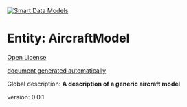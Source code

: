 [![Smart Data Models](https://smartdatamodels.org/wp-content/uploads/2022/01/SmartDataModels_logo.png "Logo")](https://smartdatamodels.org)  

Entity: AircraftModel  
=====================
  

[Open License](https://github.com/smart-data-models//dataModel.Aeronautics/blob/master/AircraftModel/LICENSE.md)  

[document generated automatically](https://docs.google.com/presentation/d/e/2PACX-1vTs-Ng5dIAwkg91oTTUdt8ua7woBXhPnwavZ0FxgR8BsAI_Ek3C5q97Nd94HS8KhP-r_quD4H0fgyt3/pub?start=false&loop=false&delayms=3000#slide=id.gb715ace035_0_60)  

Global description: **A description of a generic aircraft model**  

version: 0.0.1  

<!-- Start. List_of_properties ->
## List of properties  


- `address`: The mailing address  
- `alternateName`: An alternative name for this item  
- `areaServed`: The geographic area where a service or offered item is provided  
- `capacity`: Number of seatings  
- `ceiling`: Maximum altitude the aircraft model can reach in metres  
- `codeIATA`: IATA aircraft type  
- `codeICAO`: ICAO aircraft type  
- `dataProvider`: A sequence of characters identifying the provider of the harmonised data entity.  
- `dateCreated`: Entity creation timestamp. This will usually be allocated by the storage platform.  
- `dateModified`: Timestamp of the last modification of the entity. This will usually be allocated by the storage platform.  
- `description`: A description of this item  
- `height`: Aircraft model height in metres  
- `id`: Unique identifier of the entity  
- `length`: Aircraft model length in metres  
- `location`: Geojson reference to the item. It can be Point, LineString, Polygon, MultiPoint, MultiLineString or MultiPolygon  
- `maximumAllowedFuel`: Aircraft maximum fuel in kilograms  
- `maximumAllowedSpeed`:  Aircraft maximum speed in kilometers per hour  
- `mtow`:  Aircraft maximum takeoff weight in kilograms  
- `name`: The name of this item.  
- `numberOfEngines`: Number of engines  
- `owner`: A List containing a JSON encoded sequence of characters referencing the unique Ids of the owner(s)  
- `seeAlso`: list of uri pointing to additional resources about the item  
- `source`: A sequence of characters giving the original source of the entity data as a URL. Recommended to be the fully qualified domain name of the source provider, or the URL to the source object.  
- `type`: NGSI Entity type. It has to be AircraftModel  
- `wingSpan`: Aircraft model wingspan in metres  
<!- End. List_of_properties ->

<!- Start. List_of_required_properties ->
Required properties  
- `id`  
- `name`  
- `type`
<!- End. List_of_required_properties ->
<!- Start. Notes_Heading ->
AircraftModel entity contains a description of a generic aircraft model with the standard parameters used by the airline industry.  
<!- End. Notes_Heading ->
<!- Start. Yaml_Model ->
## Data Model description of properties  

Sorted alphabetically (click for details)  
<details><summary><strong>full yaml details</strong></summary>    

```yaml  
AircraftModel:    
  description: 'A description of a generic aircraft model'    
  properties:    
    address:    
      description: 'The mailing address'    
      properties:    
        addressCountry:    
          description: 'Property. The country. For example, Spain. Model:''https://schema.org/addressCountry'''    
          type: string    
        addressLocality:    
          description: 'Property. The locality in which the street address is, and which is in the region. Model:''https://schema.org/addressLocality'''    
          type: string    
        addressRegion:    
          description: 'Property. The region in which the locality is, and which is in the country. Model:''https://schema.org/addressRegion'''    
          type: string    
        postOfficeBoxNumber:    
          description: 'Property. The post office box number for PO box addresses. For example, 03578. Model:''https://schema.org/postOfficeBoxNumber'''    
          type: string    
        postalCode:    
          description: 'Property. The postal code. For example, 24004. Model:''https://schema.org/https://schema.org/postalCode'''    
          type: string    
        streetAddress:    
          description: 'Property. The street address. Model:''https://schema.org/streetAddress'''    
          type: string    
      type: object    
      x-ngsi:    
        model: https://schema.org/address    
        type: Property    
    alternateName:    
      description: 'An alternative name for this item'    
      type: string    
      x-ngsi:    
        type: Property    
    areaServed:    
      description: 'The geographic area where a service or offered item is provided'    
      type: string    
      x-ngsi:    
        model: https://schema.org/Text    
        type: Property    
    capacity:    
      description: 'Number of seatings'    
      minimum: 0    
      type: integer    
      x-ngsi:    
        model: http://schema.org/Integer    
        type: Property    
    ceiling:    
      description: 'Maximum altitude the aircraft model can reach in metres'    
      minimum: 0    
      type: number    
      x-ngsi:    
        model: http://schema.org/Number    
        type: Property    
        units: metres    
    codeIATA:    
      description: 'IATA aircraft type'    
      pattern: ^[A-Z0-9]{3}$    
      type: string    
      x-ngsi:    
        model: http://schema.org/Text    
        type: Property    
    codeICAO:    
      description: 'ICAO aircraft type'    
      pattern: ^[A-Z]{1}[A-Z0-9]{3}$    
      type: string    
      x-ngsi:    
        model: http://schema.org/Text    
        type: Property    
    dataProvider:    
      description: 'A sequence of characters identifying the provider of the harmonised data entity.'    
      type: string    
      x-ngsi:    
        type: Property    
    dateCreated:    
      description: 'Entity creation timestamp. This will usually be allocated by the storage platform.'    
      format: date-time    
      type: string    
      x-ngsi:    
        type: Property    
    dateModified:    
      description: 'Timestamp of the last modification of the entity. This will usually be allocated by the storage platform.'    
      format: date-time    
      type: string    
      x-ngsi:    
        type: Property    
    description:    
      description: 'A description of this item'    
      type: string    
      x-ngsi:    
        type: Property    
    height:    
      description: 'Aircraft model height in metres'    
      minimum: 0    
      type: number    
      x-ngsi:    
        model: http://schema.org/Number    
        type: Property    
        units: metres    
    id:    
      anyOf: &aircraftmodel_-_properties_-_owner_-_items_-_anyof    
        - description: 'Property. Identifier format of any NGSI entity'    
          maxLength: 256    
          minLength: 1    
          pattern: ^[\w\-\.\{\}\$\+\*\[\]`|~^@!,:\\]+$    
          type: string    
        - description: 'Property. Identifier format of any NGSI entity'    
          format: uri    
          type: string    
      description: 'Unique identifier of the entity'    
      x-ngsi:    
        type: Property    
    length:    
      description: 'Aircraft model length in metres'    
      minimum: 0    
      type: number    
      x-ngsi:    
        model: http://schema.org/Number    
        type: Property    
        units: metres    
    location:    
      description: 'Geojson reference to the item. It can be Point, LineString, Polygon, MultiPoint, MultiLineString or MultiPolygon'    
      oneOf:    
        - description: 'Geoproperty. Geojson reference to the item. Point'    
          properties:    
            bbox:    
              items:    
                type: number    
              minItems: 4    
              type: array    
            coordinates:    
              items:    
                type: number    
              minItems: 2    
              type: array    
            type:    
              enum:    
                - Point    
              type: string    
          required:    
            - type    
            - coordinates    
          title: 'GeoJSON Point'    
          type: object    
        - description: 'Geoproperty. Geojson reference to the item. LineString'    
          properties:    
            bbox:    
              items:    
                type: number    
              minItems: 4    
              type: array    
            coordinates:    
              items:    
                items:    
                  type: number    
                minItems: 2    
                type: array    
              minItems: 2    
              type: array    
            type:    
              enum:    
                - LineString    
              type: string    
          required:    
            - type    
            - coordinates    
          title: 'GeoJSON LineString'    
          type: object    
        - description: 'Geoproperty. Geojson reference to the item. Polygon'    
          properties:    
            bbox:    
              items:    
                type: number    
              minItems: 4    
              type: array    
            coordinates:    
              items:    
                items:    
                  items:    
                    type: number    
                  minItems: 2    
                  type: array    
                minItems: 4    
                type: array    
              type: array    
            type:    
              enum:    
                - Polygon    
              type: string    
          required:    
            - type    
            - coordinates    
          title: 'GeoJSON Polygon'    
          type: object    
        - description: 'Geoproperty. Geojson reference to the item. MultiPoint'    
          properties:    
            bbox:    
              items:    
                type: number    
              minItems: 4    
              type: array    
            coordinates:    
              items:    
                items:    
                  type: number    
                minItems: 2    
                type: array    
              type: array    
            type:    
              enum:    
                - MultiPoint    
              type: string    
          required:    
            - type    
            - coordinates    
          title: 'GeoJSON MultiPoint'    
          type: object    
        - description: 'Geoproperty. Geojson reference to the item. MultiLineString'    
          properties:    
            bbox:    
              items:    
                type: number    
              minItems: 4    
              type: array    
            coordinates:    
              items:    
                items:    
                  items:    
                    type: number    
                  minItems: 2    
                  type: array    
                minItems: 2    
                type: array    
              type: array    
            type:    
              enum:    
                - MultiLineString    
              type: string    
          required:    
            - type    
            - coordinates    
          title: 'GeoJSON MultiLineString'    
          type: object    
        - description: 'Geoproperty. Geojson reference to the item. MultiLineString'    
          properties:    
            bbox:    
              items:    
                type: number    
              minItems: 4    
              type: array    
            coordinates:    
              items:    
                items:    
                  items:    
                    items:    
                      type: number    
                    minItems: 2    
                    type: array    
                  minItems: 4    
                  type: array    
                type: array    
              type: array    
            type:    
              enum:    
                - MultiPolygon    
              type: string    
          required:    
            - type    
            - coordinates    
          title: 'GeoJSON MultiPolygon'    
          type: object    
      x-ngsi:    
        type: Geoproperty    
    maximumAllowedFuel:    
      description: 'Aircraft maximum fuel in kilograms'    
      minimum: 0    
      type: number    
      x-ngsi:    
        model: http://schema.org/Number    
        type: Property    
        units: kilograms    
    maximumAllowedSpeed:    
      description: ' Aircraft maximum speed in kilometers per hour'    
      minimum: 0    
      type: number    
      x-ngsi:    
        model: http://schema.org/Number    
        type: Property    
        units: 'kilometers per hour'    
    mtow:    
      description: ' Aircraft maximum takeoff weight in kilograms'    
      minimum: 0    
      type: number    
      x-ngsi:    
        model: http://schema.org/Number    
        type: Property    
        units: kilograms    
    name:    
      description: 'The name of this item.'    
      type: string    
      x-ngsi:    
        type: Property    
    numberOfEngines:    
      description: 'Number of engines'    
      minimum: 0    
      type: integer    
      x-ngsi:    
        model: http://schema.org/Integer    
        type: Property    
    owner:    
      description: 'A List containing a JSON encoded sequence of characters referencing the unique Ids of the owner(s)'    
      items:    
        anyOf: *aircraftmodel_-_properties_-_owner_-_items_-_anyof    
        description: 'Property. Unique identifier of the entity'    
      type: array    
      x-ngsi:    
        type: Property    
    seeAlso:    
      description: 'list of uri pointing to additional resources about the item'    
      oneOf:    
        - items:    
            format: uri    
            type: string    
          minItems: 1    
          type: array    
        - format: uri    
          type: string    
      x-ngsi:    
        type: Property    
    source:    
      description: 'A sequence of characters giving the original source of the entity data as a URL. Recommended to be the fully qualified domain name of the source provider, or the URL to the source object.'    
      type: string    
      x-ngsi:    
        type: Property    
    type:    
      description: 'NGSI Entity type. It has to be AircraftModel'    
      enum:    
        - AircraftModel    
      type: string    
      x-ngsi:    
        type: Property    
    wingSpan:    
      description: 'Aircraft model wingspan in metres'    
      minimum: 0    
      type: number    
      x-ngsi:    
        model: http://schema.org/Number    
        type: Property    
        units: metres    
  required:    
    - id    
    - type    
    - name    
  type: object    
  x-derived-from: ""    
  x-disclaimer: 'Redistribution and use in source and binary forms, with or without modification, are permitted  provided that the license conditions are met. Copyleft (c) 2021 Contributors to Smart Data Models Program'    
  x-license-url: https://github.com/smart-data-models/dataModel.Aeronautics/blob/master/AircraftModel/LICENSE.md    
  x-model-schema: https://smart-data-models.github.io/dataModel.Aeronautics/AircraftModel/schema.json    
  x-model-tags: ""    
  x-version: 0.0.1    
```  
</details>    

## Example payloads    

#### AircraftModel NGSI-v2 key-values Example    

Here is an example of a AircraftModel in JSON-LD format as key-values. This is compatible with NGSI-v2 when  using `options=keyValues` and returns the context data of an individual entity.  

```json  

{  
    "id": "aircraftModel-AirbusA310-200",  
    "type": "AircraftModel",  
    "codeIATA": "312",  
    "codeICAO": "A310",  
    "name": "Airbus A310-200",  
    "length": 46.66,  
    "wingSpan": 43.9,  
    "height": 15.8,  
    "mtow": 144000,  
    "maximumAllowedSpeed": 850,  
    "maximumAllowedFuel": 47940,  
    "ceiling": 12527,  
    "numberOfEngines": 4,  
    "capacity": 150  
}  
```  

#### AircraftModel NGSI-v2 normalized Example    

Here is an example of a AircraftModel in JSON-LD format as normalized. This is compatible with NGSI-v2 when not using options and returns the context data of an individual entity.  

```json  

{  
    "id": "aircraftModel-AirbusA310-200",  
    "type": "AircraftModel",  
    "codeIATA": {  
        "type": "Number",  
        "value": "312"  
    },  
    "codeICAO": {  
        "type": "Text",  
        "value": "A310"  
    },  
    "name": {  
        "type": "Text",  
        "value": "Airbus A310-200"  
    },  
    "length": {  
        "type": "Number",  
        "value": 46.66  
    },  
    "wingSpan": {  
        "type": "Number",  
        "value": 43.9  
    },  
    "height": {  
        "type": "Number",  
        "value": 15.8  
    },  
    "mtow": {  
        "type": "Number",  
        "value": 144000  
    },  
    "maximumAllowedSpeed": {  
        "type": "Number",  
        "value": 850  
    },  
    "maximumAllowedFuel": {  
        "type": "Number",  
        "value": 47940  
    },  
    "ceiling": {  
        "type": "Number",  
        "value": 12527  
    },  
    "numberOfEngines": {  
        "type": "Number",  
        "value": 12527  
    },  
    "capacity": {  
        "type": "Number",  
        "value": 12527  
    }  
}  
```  

#### AircraftModel NGSI-LD key-values Example    

Here is an example of a AircraftModel in JSON-LD format as key-values. This is compatible with NGSI-LD when  using `options=keyValues` and returns the context data of an individual entity.  

```json  

{  
    "id": "urn:ngsi-ld:AircraftModel:aircraftModel-AirbusA310-200",  
    "type": "AircraftModel",  
    "capacity": 150,  
    "ceiling": 12527,  
    "codeIATA": "312",  
    "codeICAO": "A310",  
    "height": 15.8,  
    "length": 46.66,  
    "maximumAllowedFuel": 47940,  
    "maximumAllowedSpeed": 850,  
    "mtow": 144000,  
    "name": "Airbus A310-200",  
    "numberOfEngines": 4,  
    "wingSpan": 43.9,  
    "@context": [  
        "https://uri.etsi.org/ngsi-ld/v1/ngsi-ld-core-context.jsonld"  
    ]  
}  
```  

#### AircraftModel NGSI-LD normalized Example    

Here is an example of a AircraftModel in JSON-LD format as normalized. This is compatible with NGSI-LD when not using options and returns the context data of an individual entity.  

```json  

{  
    "id": "urn:ngsi-ld:AircraftModel:aircraftModel-AirbusA310-200",  
    "type": "AircraftModel",  
    "capacity": {  
        "type": "Property",  
        "value": 150  
    },  
    "ceiling": {  
        "type": "Property",  
        "value": 12527  
    },  
    "codeIATA": {  
        "type": "Property",  
        "value": "312"  
    },  
    "codeICAO": {  
        "type": "Property",  
        "value": "A310"  
    },  
    "height": {  
        "type": "Property",  
        "value": 15.8  
    },  
    "length": {  
        "type": "Property",  
        "value": 46.66  
    },  
    "maximumAllowedFuel": {  
        "type": "Property",  
        "value": 47940  
    },  
    "maximumAllowedSpeed": {  
        "type": "Property",  
        "value": 850  
    },  
    "mtow": {  
        "type": "Property",  
        "value": 144000  
    },  
    "name": {  
        "type": "Property",  
        "value": "Airbus A310-200"  
    },  
    "numberOfEngines": {  
        "type": "Property",  
        "value": 4  
    },  
    "wingSpan": {  
        "type": "Property",  
        "value": 43.9  
    },  
    "@context": [  
        "https://uri.etsi.org/ngsi-ld/v1/ngsi-ld-core-context.jsonld",  
        "https://raw.githubusercontent.com/smart-data-models/dataModel.Aeronautics/master/context.jsonld"  
    ]  
}  
```  

See [FAQ 10](https://smartdatamodels.org/index.php/faqs/) to get an answer on how to deal with magnitude units  
[![Smart Data Models](https://smartdatamodels.org/wp-content/uploads/2022/01/SmartDataModels_logo.png "Logo")](https://smartdatamodels.org)  

Entity: AircraftModel  
=====================
  

[Open License](https://github.com/smart-data-models//dataModel.Aeronautics/blob/master/AircraftModel/LICENSE.md)  

[document generated automatically](https://docs.google.com/presentation/d/e/2PACX-1vTs-Ng5dIAwkg91oTTUdt8ua7woBXhPnwavZ0FxgR8BsAI_Ek3C5q97Nd94HS8KhP-r_quD4H0fgyt3/pub?start=false&loop=false&delayms=3000#slide=id.gb715ace035_0_60)  

Global description: **A description of a generic aircraft model**  

version: 0.0.1  


## List of properties  


- `address`: The mailing address  
- `alternateName`: An alternative name for this item  
- `areaServed`: The geographic area where a service or offered item is provided  
- `capacity`: Number of seatings  
- `ceiling`: Maximum altitude the aircraft model can reach in metres  
- `codeIATA`: IATA aircraft type  
- `codeICAO`: ICAO aircraft type  
- `dataProvider`: A sequence of characters identifying the provider of the harmonised data entity.  
- `dateCreated`: Entity creation timestamp. This will usually be allocated by the storage platform.  
- `dateModified`: Timestamp of the last modification of the entity. This will usually be allocated by the storage platform.  
- `description`: A description of this item  
- `height`: Aircraft model height in metres  
- `id`: Unique identifier of the entity  
- `length`: Aircraft model length in metres  
- `location`: Geojson reference to the item. It can be Point, LineString, Polygon, MultiPoint, MultiLineString or MultiPolygon  
- `maximumAllowedFuel`: Aircraft maximum fuel in kilograms  
- `maximumAllowedSpeed`:  Aircraft maximum speed in kilometers per hour  
- `mtow`:  Aircraft maximum takeoff weight in kilograms  
- `name`: The name of this item.  
- `numberOfEngines`: Number of engines  
- `owner`: A List containing a JSON encoded sequence of characters referencing the unique Ids of the owner(s)  
- `seeAlso`: list of uri pointing to additional resources about the item  
- `source`: A sequence of characters giving the original source of the entity data as a URL. Recommended to be the fully qualified domain name of the source provider, or the URL to the source object.  
- `type`: NGSI Entity type. It has to be AircraftModel  
- `wingSpan`: Aircraft model wingspan in metres  
  

Required properties  
- `id`  
- `name`  
- `type`  
  

AircraftModel entity contains a description of a generic aircraft model with the standard parameters used by the airline industry.  

## Data Model description of properties  

Sorted alphabetically (click for details)  
<details><summary><strong>full yaml details</strong></summary>    

```yaml  
AircraftModel:    
  description: 'A description of a generic aircraft model'    
  properties:    
    address:    
      description: 'The mailing address'    
      properties:    
        addressCountry:    
          description: 'Property. The country. For example, Spain. Model:''https://schema.org/addressCountry'''    
          type: string    
        addressLocality:    
          description: 'Property. The locality in which the street address is, and which is in the region. Model:''https://schema.org/addressLocality'''    
          type: string    
        addressRegion:    
          description: 'Property. The region in which the locality is, and which is in the country. Model:''https://schema.org/addressRegion'''    
          type: string    
        postOfficeBoxNumber:    
          description: 'Property. The post office box number for PO box addresses. For example, 03578. Model:''https://schema.org/postOfficeBoxNumber'''    
          type: string    
        postalCode:    
          description: 'Property. The postal code. For example, 24004. Model:''https://schema.org/https://schema.org/postalCode'''    
          type: string    
        streetAddress:    
          description: 'Property. The street address. Model:''https://schema.org/streetAddress'''    
          type: string    
      type: object    
      x-ngsi:    
        model: https://schema.org/address    
        type: Property    
    alternateName:    
      description: 'An alternative name for this item'    
      type: string    
      x-ngsi:    
        type: Property    
    areaServed:    
      description: 'The geographic area where a service or offered item is provided'    
      type: string    
      x-ngsi:    
        model: https://schema.org/Text    
        type: Property    
    capacity:    
      description: 'Number of seatings'    
      minimum: 0    
      type: integer    
      x-ngsi:    
        model: http://schema.org/Integer    
        type: Property    
    ceiling:    
      description: 'Maximum altitude the aircraft model can reach in metres'    
      minimum: 0    
      type: number    
      x-ngsi:    
        model: http://schema.org/Number    
        type: Property    
        units: metres    
    codeIATA:    
      description: 'IATA aircraft type'    
      pattern: ^[A-Z0-9]{3}$    
      type: string    
      x-ngsi:    
        model: http://schema.org/Text    
        type: Property    
    codeICAO:    
      description: 'ICAO aircraft type'    
      pattern: ^[A-Z]{1}[A-Z0-9]{3}$    
      type: string    
      x-ngsi:    
        model: http://schema.org/Text    
        type: Property    
    dataProvider:    
      description: 'A sequence of characters identifying the provider of the harmonised data entity.'    
      type: string    
      x-ngsi:    
        type: Property    
    dateCreated:    
      description: 'Entity creation timestamp. This will usually be allocated by the storage platform.'    
      format: date-time    
      type: string    
      x-ngsi:    
        type: Property    
    dateModified:    
      description: 'Timestamp of the last modification of the entity. This will usually be allocated by the storage platform.'    
      format: date-time    
      type: string    
      x-ngsi:    
        type: Property    
    description:    
      description: 'A description of this item'    
      type: string    
      x-ngsi:    
        type: Property    
    height:    
      description: 'Aircraft model height in metres'    
      minimum: 0    
      type: number    
      x-ngsi:    
        model: http://schema.org/Number    
        type: Property    
        units: metres    
    id:    
      anyOf: &aircraftmodel_-_properties_-_owner_-_items_-_anyof    
        - description: 'Property. Identifier format of any NGSI entity'    
          maxLength: 256    
          minLength: 1    
          pattern: ^[\w\-\.\{\}\$\+\*\[\]`|~^@!,:\\]+$    
          type: string    
        - description: 'Property. Identifier format of any NGSI entity'    
          format: uri    
          type: string    
      description: 'Unique identifier of the entity'    
      x-ngsi:    
        type: Property    
    length:    
      description: 'Aircraft model length in metres'    
      minimum: 0    
      type: number    
      x-ngsi:    
        model: http://schema.org/Number    
        type: Property    
        units: metres    
    location:    
      description: 'Geojson reference to the item. It can be Point, LineString, Polygon, MultiPoint, MultiLineString or MultiPolygon'    
      oneOf:    
        - description: 'Geoproperty. Geojson reference to the item. Point'    
          properties:    
            bbox:    
              items:    
                type: number    
              minItems: 4    
              type: array    
            coordinates:    
              items:    
                type: number    
              minItems: 2    
              type: array    
            type:    
              enum:    
                - Point    
              type: string    
          required:    
            - type    
            - coordinates    
          title: 'GeoJSON Point'    
          type: object    
        - description: 'Geoproperty. Geojson reference to the item. LineString'    
          properties:    
            bbox:    
              items:    
                type: number    
              minItems: 4    
              type: array    
            coordinates:    
              items:    
                items:    
                  type: number    
                minItems: 2    
                type: array    
              minItems: 2    
              type: array    
            type:    
              enum:    
                - LineString    
              type: string    
          required:    
            - type    
            - coordinates    
          title: 'GeoJSON LineString'    
          type: object    
        - description: 'Geoproperty. Geojson reference to the item. Polygon'    
          properties:    
            bbox:    
              items:    
                type: number    
              minItems: 4    
              type: array    
            coordinates:    
              items:    
                items:    
                  items:    
                    type: number    
                  minItems: 2    
                  type: array    
                minItems: 4    
                type: array    
              type: array    
            type:    
              enum:    
                - Polygon    
              type: string    
          required:    
            - type    
            - coordinates    
          title: 'GeoJSON Polygon'    
          type: object    
        - description: 'Geoproperty. Geojson reference to the item. MultiPoint'    
          properties:    
            bbox:    
              items:    
                type: number    
              minItems: 4    
              type: array    
            coordinates:    
              items:    
                items:    
                  type: number    
                minItems: 2    
                type: array    
              type: array    
            type:    
              enum:    
                - MultiPoint    
              type: string    
          required:    
            - type    
            - coordinates    
          title: 'GeoJSON MultiPoint'    
          type: object    
        - description: 'Geoproperty. Geojson reference to the item. MultiLineString'    
          properties:    
            bbox:    
              items:    
                type: number    
              minItems: 4    
              type: array    
            coordinates:    
              items:    
                items:    
                  items:    
                    type: number    
                  minItems: 2    
                  type: array    
                minItems: 2    
                type: array    
              type: array    
            type:    
              enum:    
                - MultiLineString    
              type: string    
          required:    
            - type    
            - coordinates    
          title: 'GeoJSON MultiLineString'    
          type: object    
        - description: 'Geoproperty. Geojson reference to the item. MultiLineString'    
          properties:    
            bbox:    
              items:    
                type: number    
              minItems: 4    
              type: array    
            coordinates:    
              items:    
                items:    
                  items:    
                    items:    
                      type: number    
                    minItems: 2    
                    type: array    
                  minItems: 4    
                  type: array    
                type: array    
              type: array    
            type:    
              enum:    
                - MultiPolygon    
              type: string    
          required:    
            - type    
            - coordinates    
          title: 'GeoJSON MultiPolygon'    
          type: object    
      x-ngsi:    
        type: Geoproperty    
    maximumAllowedFuel:    
      description: 'Aircraft maximum fuel in kilograms'    
      minimum: 0    
      type: number    
      x-ngsi:    
        model: http://schema.org/Number    
        type: Property    
        units: kilograms    
    maximumAllowedSpeed:    
      description: ' Aircraft maximum speed in kilometers per hour'    
      minimum: 0    
      type: number    
      x-ngsi:    
        model: http://schema.org/Number    
        type: Property    
        units: 'kilometers per hour'    
    mtow:    
      description: ' Aircraft maximum takeoff weight in kilograms'    
      minimum: 0    
      type: number    
      x-ngsi:    
        model: http://schema.org/Number    
        type: Property    
        units: kilograms    
    name:    
      description: 'The name of this item.'    
      type: string    
      x-ngsi:    
        type: Property    
    numberOfEngines:    
      description: 'Number of engines'    
      minimum: 0    
      type: integer    
      x-ngsi:    
        model: http://schema.org/Integer    
        type: Property    
    owner:    
      description: 'A List containing a JSON encoded sequence of characters referencing the unique Ids of the owner(s)'    
      items:    
        anyOf: *aircraftmodel_-_properties_-_owner_-_items_-_anyof    
        description: 'Property. Unique identifier of the entity'    
      type: array    
      x-ngsi:    
        type: Property    
    seeAlso:    
      description: 'list of uri pointing to additional resources about the item'    
      oneOf:    
        - items:    
            format: uri    
            type: string    
          minItems: 1    
          type: array    
        - format: uri    
          type: string    
      x-ngsi:    
        type: Property    
    source:    
      description: 'A sequence of characters giving the original source of the entity data as a URL. Recommended to be the fully qualified domain name of the source provider, or the URL to the source object.'    
      type: string    
      x-ngsi:    
        type: Property    
    type:    
      description: 'NGSI Entity type. It has to be AircraftModel'    
      enum:    
        - AircraftModel    
      type: string    
      x-ngsi:    
        type: Property    
    wingSpan:    
      description: 'Aircraft model wingspan in metres'    
      minimum: 0    
      type: number    
      x-ngsi:    
        model: http://schema.org/Number    
        type: Property    
        units: metres    
  required:    
    - id    
    - type    
    - name    
  type: object    
  x-derived-from: ""    
  x-disclaimer: 'Redistribution and use in source and binary forms, with or without modification, are permitted  provided that the license conditions are met. Copyleft (c) 2021 Contributors to Smart Data Models Program'    
  x-license-url: https://github.com/smart-data-models/dataModel.Aeronautics/blob/master/AircraftModel/LICENSE.md    
  x-model-schema: https://smart-data-models.github.io/dataModel.Aeronautics/AircraftModel/schema.json    
  x-model-tags: ""    
  x-version: 0.0.1    
```  
</details>    

## Example payloads    

#### AircraftModel NGSI-v2 key-values Example    

Here is an example of a AircraftModel in JSON-LD format as key-values. This is compatible with NGSI-v2 when  using `options=keyValues` and returns the context data of an individual entity.  

```json  

{  
    "id": "aircraftModel-AirbusA310-200",  
    "type": "AircraftModel",  
    "codeIATA": "312",  
    "codeICAO": "A310",  
    "name": "Airbus A310-200",  
    "length": 46.66,  
    "wingSpan": 43.9,  
    "height": 15.8,  
    "mtow": 144000,  
    "maximumAllowedSpeed": 850,  
    "maximumAllowedFuel": 47940,  
    "ceiling": 12527,  
    "numberOfEngines": 4,  
    "capacity": 150  
}  
```  

#### AircraftModel NGSI-v2 normalized Example    

Here is an example of a AircraftModel in JSON-LD format as normalized. This is compatible with NGSI-v2 when not using options and returns the context data of an individual entity.  

```json  

{  
    "id": "aircraftModel-AirbusA310-200",  
    "type": "AircraftModel",  
    "codeIATA": {  
        "type": "Number",  
        "value": "312"  
    },  
    "codeICAO": {  
        "type": "Text",  
        "value": "A310"  
    },  
    "name": {  
        "type": "Text",  
        "value": "Airbus A310-200"  
    },  
    "length": {  
        "type": "Number",  
        "value": 46.66  
    },  
    "wingSpan": {  
        "type": "Number",  
        "value": 43.9  
    },  
    "height": {  
        "type": "Number",  
        "value": 15.8  
    },  
    "mtow": {  
        "type": "Number",  
        "value": 144000  
    },  
    "maximumAllowedSpeed": {  
        "type": "Number",  
        "value": 850  
    },  
    "maximumAllowedFuel": {  
        "type": "Number",  
        "value": 47940  
    },  
    "ceiling": {  
        "type": "Number",  
        "value": 12527  
    },  
    "numberOfEngines": {  
        "type": "Number",  
        "value": 12527  
    },  
    "capacity": {  
        "type": "Number",  
        "value": 12527  
    }  
}  
```  

#### AircraftModel NGSI-LD key-values Example    

Here is an example of a AircraftModel in JSON-LD format as key-values. This is compatible with NGSI-LD when  using `options=keyValues` and returns the context data of an individual entity.  

```json  

{  
    "id": "urn:ngsi-ld:AircraftModel:aircraftModel-AirbusA310-200",  
    "type": "AircraftModel",  
    "capacity": 150,  
    "ceiling": 12527,  
    "codeIATA": "312",  
    "codeICAO": "A310",  
    "height": 15.8,  
    "length": 46.66,  
    "maximumAllowedFuel": 47940,  
    "maximumAllowedSpeed": 850,  
    "mtow": 144000,  
    "name": "Airbus A310-200",  
    "numberOfEngines": 4,  
    "wingSpan": 43.9,  
    "@context": [  
        "https://uri.etsi.org/ngsi-ld/v1/ngsi-ld-core-context.jsonld"  
    ]  
}  
```  

#### AircraftModel NGSI-LD normalized Example    

Here is an example of a AircraftModel in JSON-LD format as normalized. This is compatible with NGSI-LD when not using options and returns the context data of an individual entity.  

```json  

{  
    "id": "urn:ngsi-ld:AircraftModel:aircraftModel-AirbusA310-200",  
    "type": "AircraftModel",  
    "capacity": {  
        "type": "Property",  
        "value": 150  
    },  
    "ceiling": {  
        "type": "Property",  
        "value": 12527  
    },  
    "codeIATA": {  
        "type": "Property",  
        "value": "312"  
    },  
    "codeICAO": {  
        "type": "Property",  
        "value": "A310"  
    },  
    "height": {  
        "type": "Property",  
        "value": 15.8  
    },  
    "length": {  
        "type": "Property",  
        "value": 46.66  
    },  
    "maximumAllowedFuel": {  
        "type": "Property",  
        "value": 47940  
    },  
    "maximumAllowedSpeed": {  
        "type": "Property",  
        "value": 850  
    },  
    "mtow": {  
        "type": "Property",  
        "value": 144000  
    },  
    "name": {  
        "type": "Property",  
        "value": "Airbus A310-200"  
    },  
    "numberOfEngines": {  
        "type": "Property",  
        "value": 4  
    },  
    "wingSpan": {  
        "type": "Property",  
        "value": 43.9  
    },  
    "@context": [  
        "https://uri.etsi.org/ngsi-ld/v1/ngsi-ld-core-context.jsonld",  
        "https://raw.githubusercontent.com/smart-data-models/dataModel.Aeronautics/master/context.jsonld"  
    ]  
}  
```  

See [FAQ 10](https://smartdatamodels.org/index.php/faqs/) to get an answer on how to deal with magnitude units  
